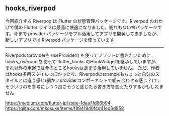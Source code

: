 ## hooks_riverpod

今回紹介する Riverpod は Flutter の状態管理パッケージです。Riverpod のおかげで僕の Flutter ライフは最高に快適になりました。紛れもない神パッケージです。今まで provider パッケージをフル活用してアプリを開発してきましたが、新しいアプリでは Riverpod パッケージを使っています。

[【神パッケージ】 Riverpod の使い方【Flutter】]: https://note.com/mxiskw/n/n5c06bc2dd0d5

---


Riverpodのproviderを useProvider() を使ってフラットに書きたいために hooks_riverpod を使って flutter_hooks のHookWidgetを継承していますが、それ以外の用途では今のところhooksはあまり活用していません。
ただ、作者はhooks多用スタイルっぽかったり、Riverpodのexampleもちょっと自分のスタイルとは違う感じ(細かいproviderコンポーネントで組み合わせる感じ？)で、そういうのを参考にしつつ良さそうと感じたら書き方を変えたりするかもしれません



https://medium.com/flutter-jp/state-1daa7fd66b94
https://qiita.com/mkosuke/items/f88419d0f4d41ed6d858

